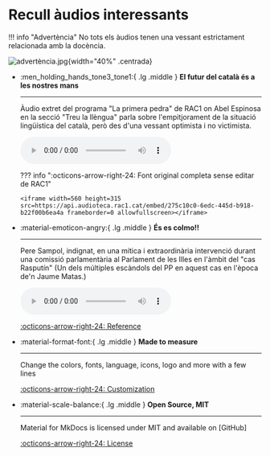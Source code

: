 # Recull àudios interessants

!!! info "Advertència"
    No tots els àudios tenen una vessant estrictament relacionada amb la docència.

![advertència.jpg](../../imatges/advert%C3%A8ncia.jpg){width="40%" .centrada}

<div class="grid cards" markdown>

-   :men_holding_hands_tone3_tone1:{ .lg .middle } __El futur del català és a les nostres mans__

    ---

    Àudio extret del programa "La primera pedra" de RAC1 on Abel Espinosa en la secció "Treu la llèngua" parla sobre l'empitjorament de la situació lingüística del català, però des d'una vessant optimista i no victimista.   

    <audio controls>
      <source src="../../assets/audio/RAC1ncentrat_Divendres_2024-12-06_07_00_llengua_extractat_v2.mp3" type="audio/mpeg">
      El teu navegador no suporta l'element d'àudio.
    </audio>

    ??? info ":octicons-arrow-right-24: Font original completa sense editar de RAC1"

        <iframe width=560 height=315 src=https://api.audioteca.rac1.cat/embed/275c10c0-6edc-445d-b918-b22f00b6ea4a frameborder=0 allowfullscreen></iframe>

-   :material-emoticon-angry:{ .lg .middle } __És es colmo!!__

    ---

    Pere Sampol, indignat, en una mítica i extraordinària intervenció durant una comissió parlamentària al Parlament de les Illes en l'àmbit del "cas Rasputín" (Un dels múltiples escàndols del PP en aquest cas en l'època de'n Jaume Matas.)
  
    <audio controls>
      <source src="../../assets/audio/RAC1ncentrat_Divendres_2024-12-06_07_00_llengua_extractat_v2.mp3" type="audio/mpeg">
      El teu navegador no suporta l'element d'àudio.
    </audio>

    [:octicons-arrow-right-24: Reference](#)

-   :material-format-font:{ .lg .middle } __Made to measure__

    ---

    Change the colors, fonts, language, icons, logo and more with a few lines

    [:octicons-arrow-right-24: Customization](#)

-   :material-scale-balance:{ .lg .middle } __Open Source, MIT__

    ---

    Material for MkDocs is licensed under MIT and available on [GitHub]

    [:octicons-arrow-right-24: License](#)

</div>